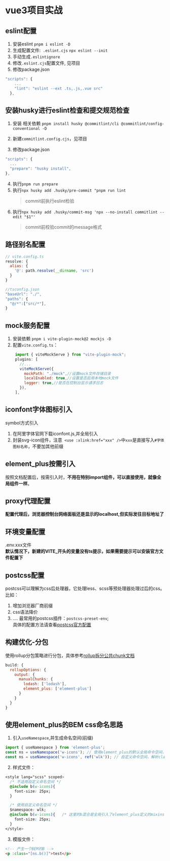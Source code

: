 # vue3项目实战
## eslint配置
1. 安装eslint
`pnpm i eslint -D`
2. 生成配置文件:` .eslint.cjs`
`npx eslint --init`
3. 手动生成`.eslintignore`
4. 修改`.eslint.cjs`配置文件, 见项目
5. 修改package.json
```js
"scripts": {
    ...
    "lint": "eslint --ext .ts,.js,.vue src"
  },
```


## 安装husky进行eslint检查和提交规范检查
1. 安装 相关依赖
`pnpm install husky @commitlint/cli @commitlint/config-conventional -D`

2. 新建`commitlint.config.cjs`，见项目
3. 修改package.json
  ```js
  "scripts": {
    ...
    "prepare": "husky install",
  },
  ```
4. 执行`pnpm run prepare`
5. 执行`npx husky add .husky/pre-commit "pnpm run lint`
   >commit前执行eslint检验 
6. 执行`npx husky add .husky/commit-msg 'npx --no-install commitlint --edit "$1"' `
   > commit前校验commit的message格式 

## 路径别名配置
```js
// vite.config.ts
resolve: {
  alias: {
    '@': path.resolve(__dirname, 'src')
  }
}

//tsconfig.json
"baseUrl": "./",
"paths": {
  "@/*":["src/*"],
}
```

## mock服务配置
1. 安装依赖
`pnpm i vite-plugin-mock@2 mockjs -D`
2. 配置`vite.config.ts`：
   ```js
    import { viteMockServe } from "vite-plugin-mock";
    plugins: [
      //...
      viteMockServe({
        mockPath: "./mock",//设置mock文件存储目录
        localEnabled: true,//设置是否启用本地mock文件
        logger: true,//是否在控制台显示请求日志
      }),
    ],
   ```

## iconfont字体图标引入
symbol方式引入
1. 在阿里字体官网下载iconfont.js,并全局引入
2. 封装svg-icon组件，注意` <use :xlink:href="xxx" />`中`xxx`是直接写入`#字体图标名称`，不要加其他前缀

## element_plus按需引入
按照文档配置后，按需引入时，**不用在特别import组件，可以直接使用，就像全局组件一样**。

## proxy代理配置
**配置代理后，浏览器控制台网络面板还是显示的localhost,但实际发往目标地址了**

## 环境变量配置
.env.xxx文件    
**默认情况下，新建的VITE_开头的变量没有ts提示，如果需要提示可以安装官方文件配置下**

## postcss配置
postcss可以理解为css后处理器，它处理less、scss等预处理器处理过后的css。比如：    
1. 增加浏览器厂商前缀
2. css语法降价
3. ....
最常用的postcss插件：`postcss-preset-env`;    
具体的配置方法请查看[postcss官方配置](https://github.com/postcss/postcss/blob/main/docs/README-cn.md)

## 构建优化-分包
使用rollup分包策略进行分包，具体参考[rollup拆分公共chunk文档](https://cn.rollupjs.org/configuration-options/#output-manualchunks)

```js
build: {
  rollupOptions: {
    output: {
      manualChunks: {
        lodash: ['lodash'],
        element_plus: ['element-plus']
      }
    }
  }
}
```

## 使用element_plus的BEM css命名思路
1. 引入`useNamespace`,并生成命名空间(前缀)
```js
import { useNamespace } from 'element-plus';
const ns = useNamespace('w-icons'); // 使用element_plus的默认全局命令空间，解析class为：el-w-icons
const ns = useNamespace('w-icons', ref('wlk')); // 自定义命令空间，解析class为：wlk-w-icons
```
2. 样式文件：
```css
<style lang="scss" scoped>
  /* 不适用自定义命名空间 */
  @include b(w-icons){
    font-size: 25px;
  }

  /* 使用自定义命名空间 */
  $namespace: wlk;
  @include b(w-icons){   /* 这里的b混合是全局引入了element_plus定义的mixins, vite.config.ts的 @use "element-plus/theme-chalk/src/mixins/mixins" as *; */
    font-size: 25px;
  }
</style>
```
3. 模版文件：
```html
<!-- 产生一个BEM的B -->
<p :class="[ns.b()]">test</p>
```